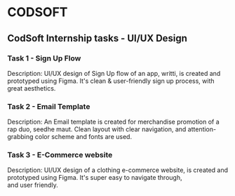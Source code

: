 # CODSOFT

## CodSoft Internship tasks - UI/UX Design
### Task 1 - Sign Up Flow
Description: UI/UX design of Sign Up flow of an app, writti, is created and prototyped using Figma. It's clean & user-friendly sign up process, with great aesthetics.

### Task 2 - Email Template
Description: An Email template is created for merchandise promotion of a rap duo, seedhe maut. Clean layout with clear navigation, and attention-grabbing color scheme and fonts are used.

### Task 3 - E-Commerce website
Description: UI/UX design of a clothing e-commerce website, is created and prototyped using Figma. It's super easy to navigate through, and user friendly.
